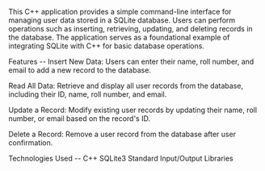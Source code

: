 This C++ application provides a simple command-line interface for managing user data stored in a SQLite database. 
Users can perform operations such as 
inserting, 
retrieving, 
updating, 
and deleting records in the database. 
The application serves as a foundational example of integrating 
SQLite with C++ for basic database operations.

Features --
Insert New Data: Users can 
enter their name, 
roll number, 
and email to add a new record to the database.

Read All Data: Retrieve and display all user records from the database, including their 
ID, 
name, 
roll number, 
and email.

Update a Record: Modify existing user records by updating their 
name, 
roll number, 
or email based on the record's ID.

Delete a Record: Remove a user record from the database after user confirmation.

Technologies Used -- 
C++
SQLite3
Standard Input/Output Libraries
